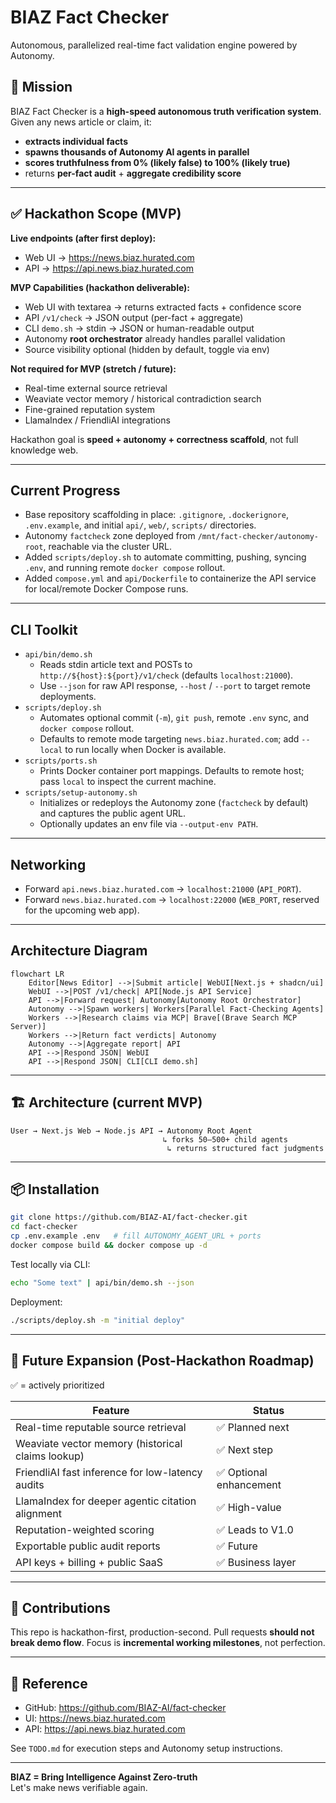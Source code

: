 # BIAZ Fact Checker

Autonomous, parallelized real-time fact validation engine powered by Autonomy.

## 🚀 Mission

BIAZ Fact Checker is a **high-speed autonomous truth verification system**.
Given any news article or claim, it:
- **extracts individual facts**
- **spawns thousands of Autonomy AI agents in parallel**
- **scores truthfulness from 0% (likely false) to 100% (likely true)**
- returns **per-fact audit** + **aggregate credibility score**

---

## ✅ Hackathon Scope (MVP)

**Live endpoints (after first deploy):**
- Web UI → https://news.biaz.hurated.com
- API → https://api.news.biaz.hurated.com

**MVP Capabilities (hackathon deliverable):**
- Web UI with textarea → returns extracted facts + confidence score
- API `/v1/check` → JSON output (per-fact + aggregate)
- CLI `demo.sh` → stdin → JSON or human-readable output
- Autonomy **root orchestrator** already handles parallel validation
- Source visibility optional (hidden by default, toggle via env)

**Not required for MVP (stretch / future):**
- Real-time external source retrieval
- Weaviate vector memory / historical contradiction search
- Fine-grained reputation system
- LlamaIndex / FriendliAI integrations

Hackathon goal is **speed + autonomy + correctness scaffold**, not full knowledge web.

---

## Current Progress

- Base repository scaffolding in place: `.gitignore`, `.dockerignore`, `.env.example`, and initial `api/`, `web/`, `scripts/` directories.
- Autonomy `factcheck` zone deployed from `/mnt/fact-checker/autonomy-root`, reachable via the cluster URL.
- Added `scripts/deploy.sh` to automate committing, pushing, syncing `.env`, and running remote `docker compose` rollout.
- Added `compose.yml` and `api/Dockerfile` to containerize the API service for local/remote Docker Compose runs.

---

## CLI Toolkit

- `api/bin/demo.sh`
  - Reads stdin article text and POSTs to `http://${host}:${port}/v1/check` (defaults `localhost:21000`).
  - Use `--json` for raw API response, `--host` / `--port` to target remote deployments.
- `scripts/deploy.sh`
  - Automates optional commit (`-m`), `git push`, remote `.env` sync, and `docker compose` rollout.
  - Defaults to remote mode targeting `news.biaz.hurated.com`; add `--local` to run locally when Docker is available.
- `scripts/ports.sh`
  - Prints Docker container port mappings. Defaults to remote host; pass `local` to inspect the current machine.
- `scripts/setup-autonomy.sh`
  - Initializes or redeploys the Autonomy zone (`factcheck` by default) and captures the public agent URL.
  - Optionally updates an env file via `--output-env PATH`.

---

## Networking

- Forward `api.news.biaz.hurated.com` → `localhost:21000` (`API_PORT`).
- Forward `news.biaz.hurated.com` → `localhost:22000` (`WEB_PORT`, reserved for the upcoming web app).

---

## Architecture Diagram

```mermaid
flowchart LR
    Editor[News Editor] -->|Submit article| WebUI[Next.js + shadcn/ui]
    WebUI -->|POST /v1/check| API[Node.js API Service]
    API -->|Forward request| Autonomy[Autonomy Root Orchestrator]
    Autonomy -->|Spawn workers| Workers[Parallel Fact-Checking Agents]
    Workers -->|Research claims via MCP| Brave[(Brave Search MCP Server)]
    Workers -->|Return fact verdicts| Autonomy
    Autonomy -->|Aggregate report| API
    API -->|Respond JSON| WebUI
    API -->|Respond JSON| CLI[CLI demo.sh]
```

---

## 🏗 Architecture (current MVP)

```
User → Next.js Web → Node.js API → Autonomy Root Agent
                                  ↳ forks 50–500+ child agents
                                   ↳ returns structured fact judgments
```

---

## 📦 Installation

```bash
git clone https://github.com/BIAZ-AI/fact-checker.git
cd fact-checker
cp .env.example .env   # fill AUTONOMY_AGENT_URL + ports
docker compose build && docker compose up -d
```

Test locally via CLI:
```bash
echo "Some text" | api/bin/demo.sh --json
```

Deployment:
```bash
./scripts/deploy.sh -m "initial deploy"
```

---

## 🔭 Future Expansion (Post-Hackathon Roadmap)

✅ = actively prioritized

| Feature | Status |
|---------|--------|
| Real-time reputable source retrieval | ✅ Planned next |
| Weaviate vector memory (historical claims lookup) | ✅ Next step |
| FriendliAI fast inference for low-latency audits | ✅ Optional enhancement |
| LlamaIndex for deeper agentic citation alignment | ✅ High-value |
| Reputation-weighted scoring | ✅ Leads to V1.0 |
| Exportable public audit reports | ✅ Future |
| API keys + billing + public SaaS | ✅ Business layer |

---

## 🤝 Contributions

This repo is hackathon-first, production-second.
Pull requests **should not break demo flow**.
Focus is **incremental working milestones**, not perfection.

---

## 📎 Reference

- GitHub: https://github.com/BIAZ-AI/fact-checker
- UI: https://news.biaz.hurated.com
- API: https://api.news.biaz.hurated.com

See `TODO.md` for execution steps and Autonomy setup instructions.

---

**BIAZ = Bring Intelligence Against Zero-truth**  
Let's make news verifiable again.